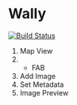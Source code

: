 # Wally
[![Build Status](https://travis-ci.com/Meravici/Wally.svg?token=VX58yhofPXyyM1x3VDHR&branch=master)](https://travis-ci.com/Meravici/Wally)
1. Map View
2. + FAB
3. Add Image
4. Set Metadata
5. Image Preview
